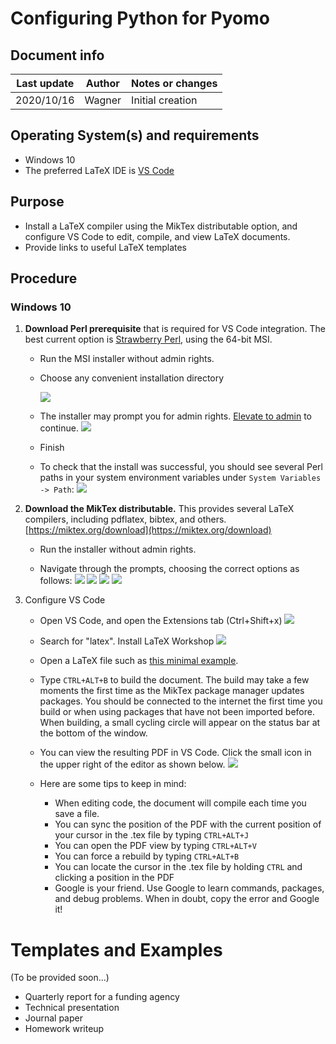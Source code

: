# Configuring Python for Pyomo 

## Document info

| Last update | Author         | Notes or changes                    |
|-------------|----------------|-------------------------------------|
| 2020/10/16  | Wagner         | Initial creation                    |


## Operating System(s) and requirements
* Windows 10
* The preferred LaTeX IDE is [VS Code](https://github.com/mjwagner2/esolab/blob/main/vscode/vscode.md)

## Purpose
* Install a LaTeX compiler using the MikTex distributable option, and configure VS Code to edit, compile, and view LaTeX documents.
* Provide links to useful LaTeX templates

## Procedure

### Windows 10

1. **Download Perl prerequisite** that is required for VS Code integration. The best current option is [Strawberry Perl](http://strawberryperl.com/), using the 64-bit MSI.
    * Run the MSI installer without admin rights. 
    * Choose any convenient installation directory

        ![](./image_001.png)

    * The installer may prompt you for admin rights. [Elevate to admin]() to continue.
        ![](./image_002.png)

    * Finish

    * To check that the install was successful, you should see several Perl paths in your system environment variables under `System Variables -> Path`:
        ![](./image_003.png)

2. **Download the MikTex distributable.** This provides several LaTeX compilers, including pdflatex, bibtex, and others. 
    [https://miktex.org/download](https://miktex.org/download)

    * Run the installer without admin rights.

    * Navigate through the prompts, choosing the correct options as follows:
        ![](./image_005.png)
        ![](./image_006.png)
        ![](./image_007.png)
        ![](./image_008.png)

3. Configure VS Code
    * Open VS Code, and open the Extensions tab (Ctrl+Shift+x)
        ![](./image_009.png)

    * Search for "latex". Install LaTeX Workshop
        ![](./image_010.png)

    * Open a LaTeX file such as [this minimal example](). 

    * Type ``CTRL+ALT+B`` to build the document. The build may take a few moments the first time as the MikTex package manager updates packages. You should be connected to the internet the first time you build or when using packages that have not been imported before. When building, a small cycling circle will appear on the status bar at the bottom of the window.

    * You can view the resulting PDF in VS Code. Click the small icon in the upper right of the editor as shown below.
        ![](./image_011.png)

    * Here are some tips to keep in mind:
        * When editing code, the document will compile each time you save a file.
        * You can sync the position of the PDF with the current position of your cursor in the .tex file by typing ``CTRL+ALT+J``
        * You can open the PDF view by typing ``CTRL+ALT+V``
        * You can force a rebuild by typing ``CTRL+ALT+B``
        * You can locate the cursor in the .tex file by holding ``CTRL`` and clicking a position in the PDF
        * Google is your friend. Use Google to learn commands, packages, and debug problems. When in doubt, copy the error and Google it!

# Templates and Examples

(To be provided soon...)

* Quarterly report for a funding agency
* Technical presentation
* Journal paper
* Homework writeup
